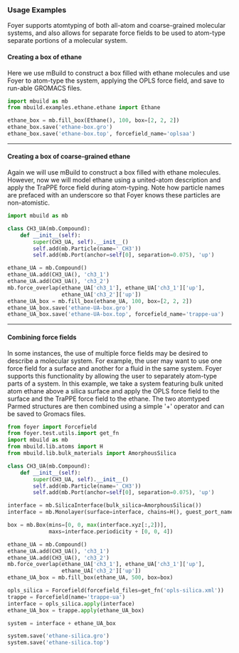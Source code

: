 ### Usage Examples

Foyer supports atomtyping of both all-atom and coarse-grained molecular systems, and
also allows for separate force fields to be used to atom-type separate portions of a
molecular system.

#### Creating a box of ethane
Here we use mBuild to construct a box filled with ethane molecules and use Foyer to
atom-type the system, applying the OPLS force field, and save to run-able GROMACS 
files.
```python
import mbuild as mb
from mbuild.examples.ethane.ethane import Ethane

ethane_box = mb.fill_box(Ethane(), 100, box=[2, 2, 2])
ethane_box.save('ethane-box.gro')
ethane_box.save('ethane-box.top', forcefield_name='oplsaa')
```
----
#### Creating a box of coarse-grained ethane
Again we will use mBuild to construct a box filled with ethane molecules.  However,
now we will model ethane using a united-atom description and apply the TraPPE force
field during atom-typing.  Note how particle names are prefaced with an underscore so
that Foyer knows these particles are non-atomistic.
```python
import mbuild as mb

class CH3_UA(mb.Compound):
    def __init__(self):
        super(CH3_UA, self).__init__()
        self.add(mb.Particle(name='_CH3'))
        self.add(mb.Port(anchor=self[0], separation=0.075), 'up')

ethane_UA = mb.Compound()
ethane_UA.add(CH3_UA(), 'ch3_1')
ethane_UA.add(CH3_UA(), 'ch3_2')
mb.force_overlap(ethane_UA['ch3_1'], ethane_UA['ch3_1']['up'],
                 ethane_UA['ch3_2']['up'])
ethane_UA_box = mb.fill_box(ethane_UA, 100, box=[2, 2, 2])
ethane_UA_box.save('ethane-UA-box.gro')
ethane_UA_box.save('ethane-UA-box.top', forcefield_name='trappe-ua')
```
----
#### Combining force fields
In some instances, the use of multiple force fields may be desired to describe a
molecular system.  For example, the user may want to use one force field for a
surface and another for a fluid in the same system.  Foyer supports this
functionality by allowing the user to separately atom-type parts of a system.  In
this example, we take a system featuring bulk united atom ethane above a silica 
surface and apply the OPLS force field to the surface and the TraPPE force field to
the ethane.  The two atomtyped Parmed structures are then combined using a simple
'\+' operator and can be saved to Gromacs files.
```python
from foyer import Forcefield
from foyer.test.utils.import get_fn
import mbuild as mb
from mbuild.lib.atoms import H
from mbuild.lib.bulk_materials import AmorphousSilica

class CH3_UA(mb.Compound):
    def __init__(self):
        super(CH3_UA, self).__init__()
        self.add(mb.Particle(name='_CH3'))
        self.add(mb.Port(anchor=self[0], separation=0.075), 'up')

interface = mb.SilicaInterface(bulk_silica=AmorphousSilica())
interface = mb.Monolayer(surface=interface, chains=H(), guest_port_name='up')

box = mb.Box(mins=[0, 0, max(interface.xyz[:,2])],
             maxs=interface.periodicity + [0, 0, 4]) 

ethane_UA = mb.Compound()
ethane_UA.add(CH3_UA(), 'ch3_1')
ethane_UA.add(CH3_UA(), 'ch3_2')
mb.force_overlap(ethane_UA['ch3_1'], ethane_UA['ch3_1']['up'],
                 ethane_UA['ch3_2']['up'])
ethane_UA_box = mb.fill_box(ethane_UA, 500, box=box)

opls_silica = Forcefield(forcefield_files=get_fn('opls-silica.xml'))
trappe = Forcefield(name='trappe-ua')
interface = opls_silica.apply(interface)
ethane_UA_box = trappe.apply(ethane_UA_box)

system = interface + ethane_UA_box

system.save('ethane-silica.gro')
system.save('ethane-silica.top')
```
